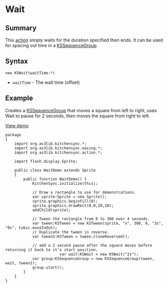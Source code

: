 # Wait #
## Summary ##
This [action](AbstractAction.md) simply waits for the duration specified then ends. It can be used for spacing out time in a [KSSequenceGroup](KSSequenceGroup.md).

## Syntax ##
```
new KSWait(waitTime:*)
```
  * `waitTime` - The wait time (offset)

## Example ##
Creates a [KSSequenceGroup](KSSequenceGroup.md) that moves a square from left to right, uses Wait to pause for 2 seconds, then moves the square from right to left.

[View demo](http://as3lib.org/kitchensync/demo/wait/)

```
package
{
	import org.as3lib.kitchensync.*;
	import org.as3lib.kitchensync.easing.*;
	import org.as3lib.kitchensync.action.*;
	
	import flash.display.Sprite;
	
	public class WaitDemo extends Sprite
	{
		public function WaitDemo() {
			KitchenSync.initialize(this);
			
			// Draw a rectangle to use for demonstrations.
			var sprite:Sprite = new Sprite();
			sprite.graphics.beginFill(0);
			sprite.graphics.drawRect(0,0,20,20);
			addChild(sprite);
			
			// Tween the rectangle from 0 to 300 over 4 seconds.
			var tween:KSTween = new KSTween(sprite, "x", 300, 0, "3s", "0s", Cubic.easeInOut);
			// Duplicate the tween in reverse.
			var tween2:KSTween = tween.cloneReversed();
			
			// add a 2 second pause after the square moves before returning it back to it's start position.
                        var wait:KSWait = new KSWait("2s");
			var group:KSSequenceGroup = new KSSequenceGroup(tween, wait, tween2);
			group.start();
		}
	}
}
```